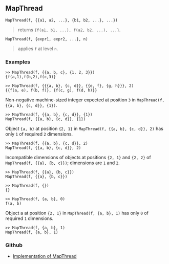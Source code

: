 ## MapThread

```
MapThread(f, {{a1, a2, ...}, {b1, b2, ...}, ...})
```

> returns `{f(a1, b1, ...), f(a2, b2, ...), ...}`.   

```  
MapThread(f, {expr1, expr2, ...}, n)
```

> applies `f` at level `n`.    

### Examples

```
>> MapThread(f, {{a, b, c}, {1, 2, 3}})       
{f(a,1),f(b,2),f(c,3)}
 
>> MapThread(f, {{{a, b}, {c, d}}, {{e, f}, {g, h}}}, 2)    
{{f(a, e), f(b, f)}, {f(c, g), f(d, h)}}    
```

Non-negative machine-sized integer expected at position `3` in `MapThread(f, {{a, b}, {c, d}}, {1})`.

```
>> MapThread(f, {{a, b}, {c, d}}, {1})    
MapThread(f, {{a, b}, {c, d}}, {1})    
```

Object `{a, b}` at position `{2, 1}` in `MapThread(f, {{a, b}, {c, d}}, 2)` has only `1` of required `2` dimensions.

```
>> MapThread(f, {{a, b}, {c, d}}, 2)   
MapThread(f, {{a, b}, {c, d}}, 2) 
```

Incompatible dimensions of objects at positions `{2, 1}` and `{2, 2}` of `MapThread(f, {{a}, {b, c}})`; dimensions are `1` and `2`.

```
>> MapThread(f, {{a}, {b, c}})    
MapThread(f, {{a}, {b, c}})    
 
>> MapThread(f, {})    
{}    
 
>> MapThread(f, {a, b}, 0)    
f(a, b)    
```

Object a at position `{2, 1}` in `MapThread(f, {a, b}, 1)` has only `0` of required `1` dimensions.

```    
>> MapThread(f, {a, b}, 1)    
MapThread(f, {a, b}, 1)    
```

### Github

* [Implementation of MapThread](https://github.com/axkr/symja_android_library/blob/master/symja_android_library/matheclipse-core/src/main/java/org/matheclipse/core/builtin/StructureFunctions.java#L1218) 
